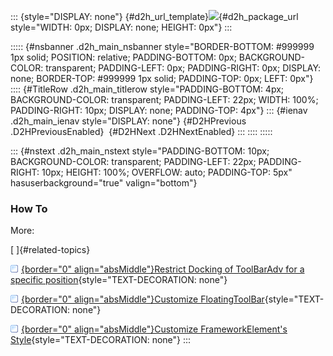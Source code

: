 ::: {style="DISPLAY: none"}
[](ms-xhelp:///?Id=d2h_url_template){#d2h_url_template}![](!package_url!){#d2h_package_url style="WIDTH: 0px; DISPLAY: none; HEIGHT: 0px"}
:::

::::: {#nsbanner .d2h_main_nsbanner style="BORDER-BOTTOM: #999999 1px solid; POSITION: relative; PADDING-BOTTOM: 0px; BACKGROUND-COLOR: transparent; PADDING-LEFT: 0px; PADDING-RIGHT: 0px; DISPLAY: none; BORDER-TOP: #999999 1px solid; PADDING-TOP: 0px; LEFT: 0px"}
:::: {#TitleRow .d2h_main_titlerow style="PADDING-BOTTOM: 4px; BACKGROUND-COLOR: transparent; PADDING-LEFT: 22px; WIDTH: 100%; PADDING-RIGHT: 10px; DISPLAY: none; PADDING-TOP: 4px"}
::: {#ienav .d2h_main_ienav style="DISPLAY: none"}
[](ms-xhelp:///?Id=06dbd171-b858-447e-a29d-8f62017691f0){#D2HPrevious .D2HPreviousEnabled}  [](ms-xhelp:///?Id=c2d6b414-42f3-41bb-b962-c4e7b2cb3070){#D2HNext .D2HNextEnabled}
:::
::::
:::::

::: {#nstext .d2h_main_nstext style="PADDING-BOTTOM: 10px; BACKGROUND-COLOR: transparent; PADDING-LEFT: 22px; PADDING-RIGHT: 10px; HEIGHT: 100%; OVERFLOW: auto; PADDING-TOP: 5px" hasuserbackground="true" valign="bottom"}
### How To

More:

[ ]{#related-topics}

[![](../button.gif){border="0" align="absMiddle"}Restrict Docking of ToolBarAdv for a specific position](ms-xhelp:///?Id=63f8b4cc-adef-4bdf-8729-07cbadffc41c){style="TEXT-DECORATION: none"}

[![](../button.gif){border="0" align="absMiddle"}Customize FloatingToolBar](ms-xhelp:///?Id=75ad41d8-0a08-4b6f-b01c-29ce09166b7c){style="TEXT-DECORATION: none"}

[![](../button.gif){border="0" align="absMiddle"}Customize FrameworkElement's Style](ms-xhelp:///?Id=d5a33cd3-097b-40b6-addb-4405b563381b){style="TEXT-DECORATION: none"}
:::
